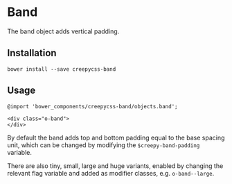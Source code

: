 # Band

The band object adds vertical padding.

## Installation

    bower install --save creepycss-band

## Usage

```
@import 'bower_components/creepycss-band/objects.band';
```

```
<div class="o-band">
</div>
```

By default the band adds top and bottom padding equal to the base spacing unit, which can be changed by modifying the `$creepy-band-padding` variable.

There are also tiny, small, large and huge variants, enabled by changing the relevant flag variable and added as modifier classes, e.g. `o-band--large`.